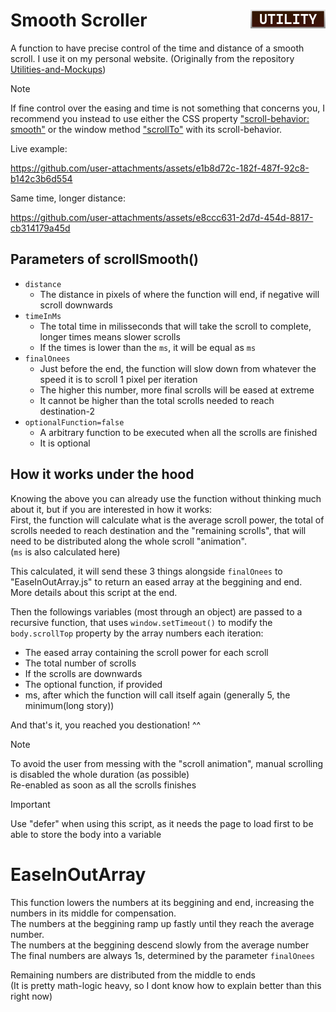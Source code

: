 <h1> Smooth Scroller
<img src="https://github.com/cluster-coder/cluster-coder/blob/86c9f575c16835d153d9008a2dd7582e53b89725/Assets/Utility_Badge.png" height=30 align=right>
</h1>

A function to have precise control of the time and distance of a smooth scroll. I use it on my personal website. 
(Originally from the repository [Utilities-and-Mockups](https://github.com/cluster-coder/Utilities-and-Mockups/tree/main/Smooth%20Scroller)) 

>[!NOTE]
>If fine control over the easing and time is not something that concerns you, I recommend you instead to use either the CSS property ["scroll-behavior: smooth"](https://developer.mozilla.org/en-US/docs/Web/CSS/scroll-behavior) or the window method ["scrollTo"](https://developer.mozilla.org/en-US/docs/Web/API/Window/scrollTo) with its scroll-behavior.

Live example:


https://github.com/user-attachments/assets/e1b8d72c-182f-487f-92c8-b142c3b6d554



Same time, longer distance:


https://github.com/user-attachments/assets/e8ccc631-2d7d-454d-8817-cb314179a45d



## Parameters of scrollSmooth()
- `distance`  
  - The distance in pixels of where the function will end, if negative will scroll downwards 
- `timeInMs`
  - The total time in milisseconds that will take the scroll to complete, longer times means slower scrolls
  - If the times is lower than the `ms`, it will be equal as `ms`
- `finalOnees`
  - Just before the end, the function will slow down from whatever the speed it is to scroll 1 pixel per iteration
  - The higher this number, more final scrolls will be eased at extreme
  - It cannot be higher than the total scrolls needed to reach destination-2
- `optionalFunction=false`
  - A arbitrary function to be executed when all the scrolls are finished
  - It is optional

## How it works under the hood
Knowing the above you can already use the function without thinking much about it, but if you are interested in how it works:  
First, the function will calculate what is the average scroll power, the total of scrolls needed to reach destination and the "remaining scrolls", that will need to be distributed along the whole scroll "animation".  
(`ms` is also calculated here)

This calculated, it will send these 3 things alongside `finalOnees` to "EaseInOutArray.js" to return an eased array at the beggining and end. More details about this script at the end.

Then the followings variables (most through an object) are passed to a recursive function, that uses `window.setTimeout()` to modify the `body.scrollTop` property by the array numbers each iteration:
- The eased array containing the scroll power for each scroll
- The total number of scrolls
- If the scrolls are downwards
- The optional function, if provided
- ms, after which the function will call itself again (generally 5, the minimum(long story))

And that's it, you reached you destionation! ^^

>[!NOTE]
>To avoid the user from messing with the "scroll animation", manual scrolling is disabled the whole duration (as possible)  
>Re-enabled as soon as all the scrolls finishes

>[!IMPORTANT]
>Use "defer" when using this script, as it needs the page to load first to be able to store the body into a variable

# EaseInOutArray
This function lowers the numbers at its beggining and end, increasing the numbers in its middle for compensation.  
The numbers at the beggining ramp up fastly until they reach the average number.  
The numbers at the beggining descend slowly from the average number
The final numbers are always 1s, determined by the parameter `finalOnees`

Remaining numbers are distributed from the middle to ends  
(It is pretty math-logic heavy, so I dont know how to explain better than this right now)
